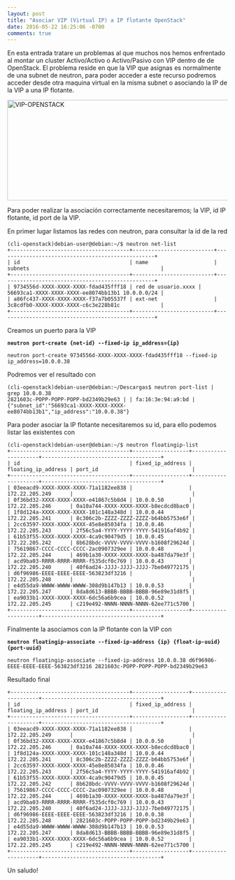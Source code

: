 ```yaml
---
layout: post
title: "Asociar VIP (Virtual IP) a IP flotante OpenStack"
date: 2016-05-22 16:25:06 -0700
comments: true
---
```


En esta entrada tratare un problemas al que muchos nos hemos enfrentado al montar un cluster Activo/Activo o Activo/Pasivo con VIP dentro de de OpenStack. El problema reside en que la VIP que asignas es normalmente de una subnet de neutron, para poder acceder a este recurso podremos acceder desde otra maquina virtual en la misma subnet o asociando la IP de la VIP a una IP flotante.

<a href="http://www.aventurabinaria.es/wp-content/uploads/2016/05/VIP-OPENSTACK.png"><img src="http://www.aventurabinaria.es/wp-content/uploads/2016/05/VIP-OPENSTACK.png" alt="VIP-OPENSTACK" width="581" height="230" class="alignnone size-full wp-image-867" /></a>

Para poder realizar la asociación correctamente necesitaremos; la VIP, id IP flotante, id port de la VIP.

En primer lugar listamos las redes con neutron, para consultar la id de la red

	(cli-openstack)debian-user@debian:~/$ neutron net-list
	+--------------------------------------+--------------------------+--------------------------------------------------+
	| id                                   | name                     | subnets                                          |
	+--------------------------------------+--------------------------+--------------------------------------------------+
	| 9734556d-XXXX-XXXX-XXXX-fdad435fff18 | red de usuario.xxxx | 56693ca1-XXXX-XXXX-XXXX-ee8074bb13b1 10.0.0.0/24 |
	| a86fc437-XXXX-XXXX-XXXX-f37a7b05537f | ext-net                  | 3c8cdfb0-XXXX-XXXX-XXXX-c6c3e228b81c             |
	+--------------------------------------+--------------------------+--------------------------------------------------+

Creamos un puerto para la VIP

**`neutron port-create {net-id} --fixed-ip ip_address={ip}`**

	neutron port-create 9734556d-XXXX-XXXX-XXXX-fdad435fff18 --fixed-ip ip_address=10.0.0.38

Podremos ver el resultado con

	(cli-openstack)debian-user@debian:~/Descargas$ neutron port-list | grep 10.0.0.38
	2821603c-POPP-POPP-POPP-bd2349b29e63 | | fa:16:3e:94:a9:bd | {"subnet_id":"56693ca1-XXXX-XXXX-XXXX-ee8074bb13b1","ip_address":"10.0.0.38"}

Para poder asociar la IP flotante necesitaremos su id, para ello podemos listar las existentes con

	(cli-openstack)debian-user@debian:~/$ neutron floatingip-list
	+--------------------------------------+------------------+---------------------+--------------------------------------+
	| id                                   | fixed_ip_address | floating_ip_address | port_id                              |
	+--------------------------------------+------------------+---------------------+--------------------------------------+
	| 03eeacd9-XXXX-XXXX-XXXX-71a1182ee838 |                  | 172.22.205.249      |                                      |
	| 0f36bd32-XXXX-XXXX-XXXX-e41867c5b8d4 | 10.0.0.50        | 172.22.205.246      | 0a10a744-XXXX-XXXX-XXXX-b8ecdcd8bac0 |
	| 1f8d124a-XXXX-XXXX-XXXX-101c148a348d | 10.0.0.44        | 172.22.205.241      | 8c306c2b-ZZZZ-ZZZZ-ZZZZ-b64bb5753e6f |
	| 2cc63597-XXXX-XXXX-XXXX-45e8e85034fa | 10.0.0.46        | 172.22.205.243      | 2f56c5a4-YYYY-YYYY-YYYY-541916af4b92 |
	| 61b53f55-XXXX-XXXX-XXXX-4ca9c90479d5 | 10.0.0.45        | 172.22.205.242      | 8b628bdc-VVVV-VVVV-VVVV-b1608f29624d |
	| 75619867-CCCC-CCCC-CCCC-2ac0907329ee | 10.0.0.48        | 172.22.205.244      | 469b1a30-XXXX-XXXX-XXXX-ba487da79e3f |
	| acd9ba03-RRRR-RRRR-RRRR-f535dcf0c769 | 10.0.0.43        | 172.22.205.240      | 40f6ad24-JJJJ-JJJJ-JJJJ-7be049772175 |
	| d6f96986-EEEE-EEEE-EEEE-563823df3216 |                  | 172.22.205.248      |                                      |
	| e4d55da9-WWWW-WWWW-WWWW-308d9b147b13 | 10.0.0.53        | 172.22.205.247      | 8da8d613-BBBB-BBBB-BBBB-96e89e31d8f5 |
	| ea9033b1-XXXX-XXXX-XXXX-6dc56a6b9cea | 10.0.0.52        | 172.22.205.245      | c219e492-NNNN-NNNN-NNNN-62ee771c5700 |
	+--------------------------------------+------------------+---------------------+--------------------------------------+

Finalmente la asociamos con la IP flotante con la VIP con

**`neutron floatingip-associate --fixed-ip-address {ip} {float-ip-uuid} {port-uuid}`**

	neutron floatingip-associate --fixed-ip-address 10.0.0.38 d6f96986-EEEE-EEEE-EEEE-563823df3216 2821603c-POPP-POPP-POPP-bd2349b29e63

Resultado final

	+--------------------------------------+------------------+---------------------+--------------------------------------+
	| id                                   | fixed_ip_address | floating_ip_address | port_id                              |
	+--------------------------------------+------------------+---------------------+--------------------------------------+
	| 03eeacd9-XXXX-XXXX-XXXX-71a1182ee838 |                  | 172.22.205.249      |                                      |
	| 0f36bd32-XXXX-XXXX-XXXX-e41867c5b8d4 | 10.0.0.50        | 172.22.205.246      | 0a10a744-XXXX-XXXX-XXXX-b8ecdcd8bac0 |
	| 1f8d124a-XXXX-XXXX-XXXX-101c148a348d | 10.0.0.44        | 172.22.205.241      | 8c306c2b-ZZZZ-ZZZZ-ZZZZ-b64bb5753e6f |
	| 2cc63597-XXXX-XXXX-XXXX-45e8e85034fa | 10.0.0.46        | 172.22.205.243      | 2f56c5a4-YYYY-YYYY-YYYY-541916af4b92 |
	| 61b53f55-XXXX-XXXX-XXXX-4ca9c90479d5 | 10.0.0.45        | 172.22.205.242      | 8b628bdc-VVVV-VVVV-VVVV-b1608f29624d |
	| 75619867-CCCC-CCCC-CCCC-2ac0907329ee | 10.0.0.48        | 172.22.205.244      | 469b1a30-XXXX-XXXX-XXXX-ba487da79e3f |
	| acd9ba03-RRRR-RRRR-RRRR-f535dcf0c769 | 10.0.0.43        | 172.22.205.240      | 40f6ad24-JJJJ-JJJJ-JJJJ-7be049772175 |
	| d6f96986-EEEE-EEEE-EEEE-563823df3216 | 10.0.0.38        | 172.22.205.248      | 2821603c-POPP-POPP-POPP-bd2349b29e63 |
	| e4d55da9-WWWW-WWWW-WWWW-308d9b147b13 | 10.0.0.53        | 172.22.205.247      | 8da8d613-BBBB-BBBB-BBBB-96e89e31d8f5 |
	| ea9033b1-XXXX-XXXX-XXXX-6dc56a6b9cea | 10.0.0.52        | 172.22.205.245      | c219e492-NNNN-NNNN-NNNN-62ee771c5700 |
	+--------------------------------------+------------------+---------------------+--------------------------------------+ 

Un saludo!